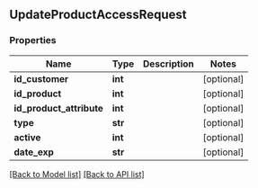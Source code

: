## UpdateProductAccessRequest

### Properties
Name | Type | Description | Notes
------------ | ------------- | ------------- | -------------
**id_customer** | **int** |  | [optional] 
**id_product** | **int** |  | [optional] 
**id_product_attribute** | **int** |  | [optional] 
**type** | **str** |  | [optional] 
**active** | **int** |  | [optional] 
**date_exp** | **str** |  | [optional] 

[[Back to Model list]](#documentation-for-models) [[Back to API list]](#documentation-for-api-endpoints)


